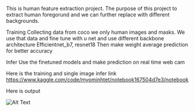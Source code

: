 This is human feature extraction project.
The purpose of this project to extract human foregorund and we can further replace with different backgrounds.

Training
Collecting data from coco we only human images and masks.
We use that data and fine tune with u net and use different backbone architecture Efficientnet_b7, resnet18
Then make weight average prediction for better accuracy

Infer
Use the finetuned models and make prediction on real time web cam

Here is the training and single image infer link
https://www.kaggle.com/code/myominhtet/notebook167504d7e3/notebook

Here is output


![Alt Text](https://s3.ezgif.com/tmp/ezgif-3-a17879bbf6.gif)

